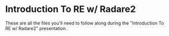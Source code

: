 # Introduction To RE w/ Radare2

These are all the files you'll need to follow along during the "Introduction To RE w/ Radare2" presentation.
